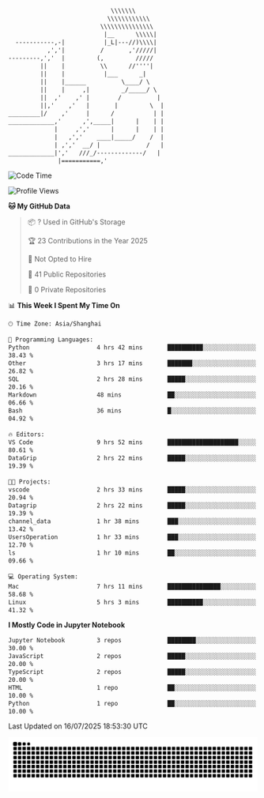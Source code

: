 ```
                             \\\\\\\
                            \\\\\\\\\\\\
                          \\\\\\\\\\\\\\\
                           |__      \\\\\|
  -----------,-|           |_L|---//)\\\\|
           ,','|          /       ,'/////|
---------,','  |         (,         /////
         ||    |          \\      //''''|
         ||    |           |___      _|
         ||    |______          \____/ \
         ||    |     ,|         _/_____/ \
         ||  ,'    ,' |        /          |
         ||,'    ,'   |       |         \  |
_________|/    ,'     |      /           | |
_____________,'      ,',_____|      |    | |
             |     ,','      |      |    | |
             |   ,','    ____|_____/    /  |
             | ,','  __/ |             /   |
_____________|','   ///_/-------------/   |
              |===========,'
```

<!--START_SECTION:waka-->
![Code Time](http://img.shields.io/badge/Code%20Time-67%20hrs%2036%20mins-blue)

![Profile Views](http://img.shields.io/badge/Profile%20Views-0-blue)

**🐱 My GitHub Data** 

> 📦 ? Used in GitHub's Storage 
 > 
> 🏆 23 Contributions in the Year 2025
 > 
> 🚫 Not Opted to Hire
 > 
> 📜 41 Public Repositories 
 > 
> 🔑 0 Private Repositories 
 > 
📊 **This Week I Spent My Time On** 

```text
🕑︎ Time Zone: Asia/Shanghai

💬 Programming Languages: 
Python                   4 hrs 42 mins       ██████████░░░░░░░░░░░░░░░   38.43 % 
Other                    3 hrs 17 mins       ███████░░░░░░░░░░░░░░░░░░   26.82 % 
SQL                      2 hrs 28 mins       █████░░░░░░░░░░░░░░░░░░░░   20.16 % 
Markdown                 48 mins             ██░░░░░░░░░░░░░░░░░░░░░░░   06.66 % 
Bash                     36 mins             █░░░░░░░░░░░░░░░░░░░░░░░░   04.92 % 

🔥 Editors: 
VS Code                  9 hrs 52 mins       ████████████████████░░░░░   80.61 % 
DataGrip                 2 hrs 22 mins       █████░░░░░░░░░░░░░░░░░░░░   19.39 % 

🐱‍💻 Projects: 
vscode                   2 hrs 33 mins       █████░░░░░░░░░░░░░░░░░░░░   20.94 % 
Datagrip                 2 hrs 22 mins       █████░░░░░░░░░░░░░░░░░░░░   19.39 % 
channel_data             1 hr 38 mins        ███░░░░░░░░░░░░░░░░░░░░░░   13.42 % 
UsersOperation           1 hr 33 mins        ███░░░░░░░░░░░░░░░░░░░░░░   12.70 % 
ls                       1 hr 10 mins        ██░░░░░░░░░░░░░░░░░░░░░░░   09.66 % 

💻 Operating System: 
Mac                      7 hrs 11 mins       ███████████████░░░░░░░░░░   58.68 % 
Linux                    5 hrs 3 mins        ██████████░░░░░░░░░░░░░░░   41.32 % 
```

**I Mostly Code in Jupyter Notebook** 

```text
Jupyter Notebook         3 repos             ████████░░░░░░░░░░░░░░░░░   30.00 % 
JavaScript               2 repos             █████░░░░░░░░░░░░░░░░░░░░   20.00 % 
TypeScript               2 repos             █████░░░░░░░░░░░░░░░░░░░░   20.00 % 
HTML                     1 repo              ██░░░░░░░░░░░░░░░░░░░░░░░   10.00 % 
Python                   1 repo              ██░░░░░░░░░░░░░░░░░░░░░░░   10.00 % 
```




 Last Updated on 16/07/2025 18:53:30 UTC
<!--END_SECTION:waka-->

<picture>
  <source media="(prefers-color-scheme: dark)" srcset="https://raw.githubusercontent.com/yuemanly/yuemanly/output/github-contribution-grid-snake-dark.svg" />
  <source media="(prefers-color-scheme: light)" srcset="https://raw.githubusercontent.com/yuemanly/yuemanly/output/github-contribution-grid-snake.svg" />
  <img alt="github-snake" src="https://raw.githubusercontent.com/yuemanly/yuemanly/output/github-contribution-grid-snake.svg" />
</picture>
<!--
**yuemanly/yuemanly** is a ✨ _special_ ✨ repository because its `README.md` (this file) appears on your GitHub profile.

Here are some ideas to get you started:

- 🔭 I’m currently working on ...
- 🌱 I’m currently learning ...
- 👯 I’m looking to collaborate on ...
- 🤔 I’m looking for help with ...
- 💬 Ask me about ...
- 📫 How to reach me: ...
- 😄 Pronouns: ...
- ⚡ Fun fact: ...
-->

